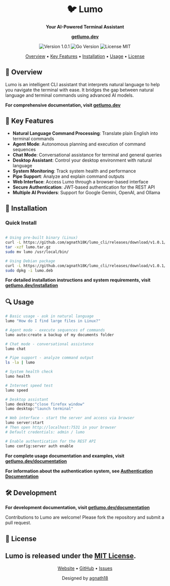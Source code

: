 <div align="center">
  <h1>🐦 Lumo</h1>
  <p><b>Your AI-Powered Terminal Assistant</b></p>

  <a href="https://getlumo.dev"><b>getlumo.dev</b></a>

  <p>
    <img src="https://img.shields.io/badge/version-1.0.1-blue.svg" alt="Version 1.0.1">
    <img src="https://img.shields.io/badge/go-%3E%3D1.22-00ADD8.svg" alt="Go Version">
    <img src="https://img.shields.io/badge/license-MIT-green.svg" alt="License MIT">
  </p>
</div>

<div align="center">
  <a href="#-overview">Overview</a> •
  <a href="#-key-features">Key Features</a> •
  <a href="#-installation">Installation</a> •
  <a href="#-usage">Usage</a> •
  <a href="#-license">License</a>
</div>

## 📖 Overview

Lumo is an intelligent CLI assistant that interprets natural language to help you navigate the terminal with ease. It bridges the gap between natural language and terminal commands using advanced AI models.

**For comprehensive documentation, visit [getlumo.dev](https://getlumo.dev)**


## 🌟 Key Features

- **Natural Language Command Processing**: Translate plain English into terminal commands
- **Agent Mode**: Autonomous planning and execution of command sequences
- **Chat Mode**: Conversational assistance for terminal and general queries
- **Desktop Assistant**: Control your desktop environment with natural language
- **System Monitoring**: Track system health and performance
- **Pipe Support**: Analyze and explain command outputs
- **Web Interface**: Access Lumo through a browser-based interface
- **Secure Authentication**: JWT-based authentication for the REST API
- **Multiple AI Providers**: Support for Google Gemini, OpenAI, and Ollama

## 🚀 Installation

### Quick Install

```bash

# Using pre-built binary (Linux)
curl -L https://github.com/agnath18K/lumo_cli/releases/download/v1.0.1/lumo_1.0.1_linux_amd64.tar.gz -o lumo.tar.gz
tar -xzf lumo.tar.gz
sudo mv lumo /usr/local/bin/

# Using Debian package
curl -L https://github.com/agnath18K/lumo_cli/releases/download/v1.0.1/lumo_1.0.1_amd64.deb -o lumo.deb
sudo dpkg -i lumo.deb
```

**For detailed installation instructions and system requirements, visit [getlumo.dev/installation](https://getlumo.dev/installation)**

## 🔍 Usage

```bash
# Basic usage - ask in natural language
lumo "How do I find large files in Linux?"

# Agent mode - execute sequences of commands
lumo auto:create a backup of my documents folder

# Chat mode - conversational assistance
lumo chat

# Pipe support - analyze command output
ls -la | lumo

# System health check
lumo health

# Internet speed test
lumo speed

# Desktop assistant
lumo desktop:"close firefox window"
lumo desktop:"launch terminal"

# Web interface - start the server and access via browser
lumo server:start
# Then open http://localhost:7531 in your browser
# Default credentials: admin / lumo

# Enable authentication for the REST API
lumo config:server auth enable
```

**For complete usage documentation and examples, visit [getlumo.dev/documentation](https://getlumo.dev/documentation)**

**For information about the authentication system, see [Authentication Documentation](docs/authentication.md)**


## 🛠️ Development

**For development documentation, visit [getlumo.dev/documentation](https://getlumo.dev/documentation)**

Contributions to Lumo are welcome! Please fork the repository and submit a pull request.

## 📜 License

Lumo is released under the [MIT License](LICENSE).
---

<div align="center">
  <p>
    <a href="https://getlumo.dev">Website</a> •
    <a href="https://github.com/agnath18K/lumo_cli">GitHub</a> •
    <a href="https://github.com/agnath18K/lumo_cli/issues">Issues</a>
  </p>

  <p>Designed by <a href="https://github.com/agnath18K">agnath18</a></p>
</div>
